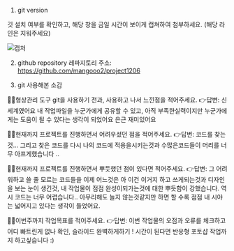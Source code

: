 1. git version

깃 설치 여부를 확인하고, 해당 창을 금일 시간이 보이게 캡쳐하여 첨부하세요. (해당 라인은 지워주세요)

![캡처](https://user-images.githubusercontent.com/92082963/144797067-8d1fa00e-6061-4aa7-9a0b-7f70aa58e6d8.PNG)

2. github repository
레파지토리 주소: https://github.com/mangooo2/project1206

3. git 사용해본 소감

🙋‍♀️형상관리 도구 git을 사용하기 전과, 사용하고 나서 느낀점을 적어주세요.
👉답변: 신세계였어요 내 작업파일을 누군가에게 공유할 수 있고, 아직 부족한실력이지만 누군가에게는 도움이 될 수 있다는 생각이 되었어요 은근 재미있어요


🙋‍♀️현재까지 프로젝트를 진행하면서 어려우셨던 점을 적어주세요.
👉답변: 코드를 찾는것... 그리고 찾은 코드를 다시 나의 코드에 적용을시키는것과 수많은코드들이 머리를 너무 아프게했습니다 ..  


🙋‍♀️현재까지 프로젝트를 진행하면서 뿌듯했던 점이 있다면 적어주세요.
👉답변: 그 어려워하고 쓸 줄 모르는 코드들을 이제 어느것은 아 이건 이거지 하고 쓰게되는것과 디자인을 보는 눈이 생긴것, 내 작업물이 점점 완성이되가는것에 대한 뿌듯함이 강했습니다. 
역시 코드는 너무 어렵습니다.. 아무리해도 늘지 않는것같지만 하면 할 수록 점점 내 시야는 넓어지고 있다는 생각이 들었어요.


🙋‍♀️이번주까지 작업목표를 적어주세요.
👉답변: 이번 작업물의 오점과 오류를 체크하고 어디 빠트린게 없나 확인, 슬라이드 완벽하게하기 ! 시간이 된다면 반응형 포토샵 작업까지 하고싶습니다 :)
